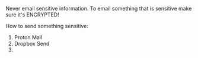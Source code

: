 Never email sensitive information. To email something that is sensitive make sure it's ENCRYPTED!

How to send something sensitive:
1. Proton Mail
2. Dropbox Send
3. 